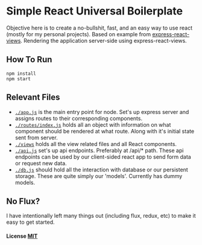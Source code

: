 Simple React Universal Boilerplate
===========================

Objective here is to create a no-bullshit, fast, and an easy way to use react (mostly for my personal projects).
Based on example from [express-react-views](https://github.com/reactjs/express-react-views/).
Rendering the application server-side using express-react-views.



How To Run
------

    npm install
    npm start


Relevant Files
------

- [```./app.js```](app.js) is the main entry point for node. Set's up express server and assigns routes to their corresponding components.
- [```./routes/index.js```](routes/index.js) holds all an object with information on what component should be rendered at what route. Along with it's initial state sent from server.
- [```./views```](views) holds all the view related files and all React components.
- [```./api.js```](api.js) set's up api endpoints. Preferably at /api/* path. These api endpoints can be used by our client-sided react app to send form data or request new data.
- [```./db.js```](db.js) should hold all the interaction with database or our persistent storage. These are quite simply our 'models'. Currently has dummy models.

No Flux?
------

I have intentionally left many things out (including flux, redux, etc) to make it easy to get started.

#### License [MIT](LICENSE.md)
